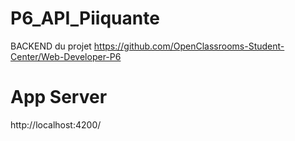 # P6_API_Piiquante
BACKEND du projet https://github.com/OpenClassrooms-Student-Center/Web-Developer-P6
# App Server
http://localhost:4200/
